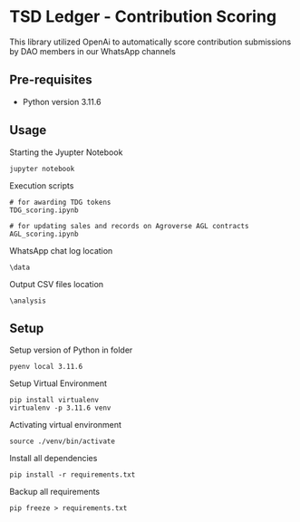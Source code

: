 # TSD Ledger - Contribution Scoring
This library utilized OpenAi to automatically score contribution submissions by DAO members in our WhatsApp channels


## Pre-requisites
  - Python version 3.11.6


## Usage

Starting the Jyupter Notebook
```
jupyter notebook
```

Execution scripts
```
# for awarding TDG tokens
TDG_scoring.ipynb
```

```
# for updating sales and records on Agroverse AGL contracts
AGL_scoring.ipynb
```


WhatsApp chat log location
```
\data
```

Output CSV files location 
```
\analysis
```


## Setup

Setup version of Python in folder
```
pyenv local 3.11.6
```

Setup Virtual Environment
```
pip install virtualenv
virtualenv -p 3.11.6 venv
```

Activating virtual environment
```
source ./venv/bin/activate
```

Install all dependencies
```
pip install -r requirements.txt
```

Backup all requirements
```
pip freeze > requirements.txt
```

